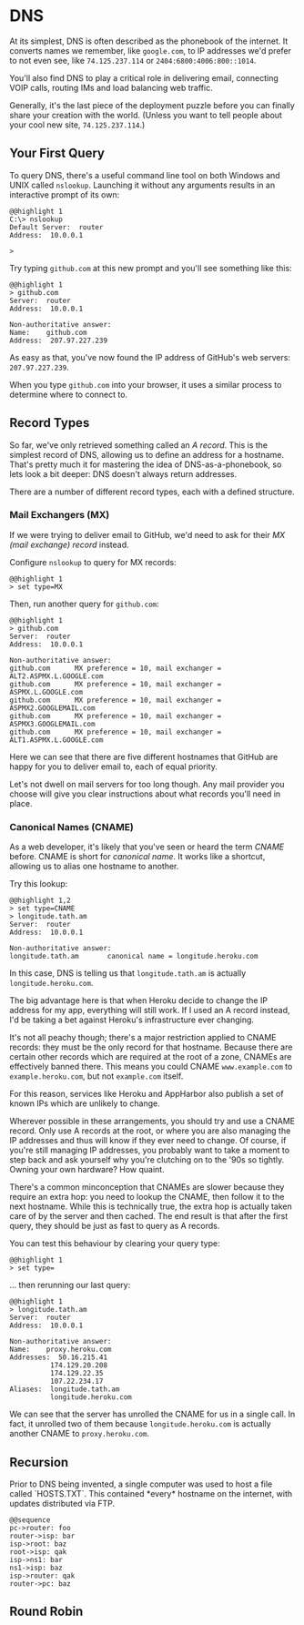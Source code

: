 # DNS

At its simplest, DNS is often described as the phonebook of the internet. It converts names we remember, like `google.com`, to IP addresses we'd prefer to not even see, like `74.125.237.114` or `2404:6800:4006:800::1014`.

You'll also find DNS to play a critical role in delivering email, connecting VOIP calls, routing IMs and load balancing web traffic.

Generally, it's the last piece of the deployment puzzle before you can finally share your creation with the world. (Unless you want to tell people about your cool new site, `74.125.237.114`.)

## Your First Query

To query DNS, there's a useful command line tool on both Windows and UNIX called `nslookup`. Launching it without any arguments results in an interactive prompt of its own:

    @@highlight 1
    C:\> nslookup
    Default Server:  router
    Address:  10.0.0.1
    
    >

Try typing `github.com` at this new prompt and you'll see something like this:

    @@highlight 1
    > github.com
    Server:  router
    Address:  10.0.0.1
    
    Non-authoritative answer:
    Name:    github.com
    Address:  207.97.227.239

As easy as that, you've now found the IP address of GitHub's web servers: `207.97.227.239`.

When you type `github.com` into your browser, it uses a similar process to determine where to connect to.

## Record Types

So far, we've only retrieved something called an *A record*. This is the simplest record of DNS, allowing us to define an address for a hostname. That's pretty much it for mastering the idea of DNS-as-a-phonebook, so lets look a bit deeper: DNS doesn't always return addresses.

There are a number of different record types, each with a defined structure.

### Mail Exchangers (MX)

If we were trying to deliver email to GitHub, we'd need to ask for their *MX (mail exchange) record* instead.

Configure `nslookup` to query for MX records:

    @@highlight 1
    > set type=MX

Then, run another query for `github.com`:
    
    @@highlight 1
    > github.com
    Server:  router
    Address:  10.0.0.1
    
    Non-authoritative answer:
    github.com      MX preference = 10, mail exchanger = ALT2.ASPMX.L.GOOGLE.com
    github.com      MX preference = 10, mail exchanger = ASPMX.L.GOOGLE.com
    github.com      MX preference = 10, mail exchanger = ASPMX2.GOOGLEMAIL.com
    github.com      MX preference = 10, mail exchanger = ASPMX3.GOOGLEMAIL.com
    github.com      MX preference = 10, mail exchanger = ALT1.ASPMX.L.GOOGLE.com

Here we can see that there are five different hostnames that GitHub are happy for you to deliver email to, each of equal priority.

Let's not dwell on mail servers for too long though. Any mail provider you choose will give you clear instructions about what records you'll need in place.

### Canonical Names (CNAME)

As a web developer, it's likely that you've seen or heard the term *CNAME* before. CNAME is short for *canonical name*. It works like a shortcut, allowing us to alias one hostname to another.

Try this lookup:

    @@highlight 1,2
    > set type=CNAME
    > longitude.tath.am
    Server:  router
    Address:  10.0.0.1
    
    Non-authoritative answer:
    longitude.tath.am       canonical name = longitude.heroku.com

In this case, DNS is telling us that `longitude.tath.am` is actually `longitude.heroku.com`.

The big advantage here is that when Heroku decide to change the IP address for my app, everything will still work. If I used an A record instead, I'd be taking a bet against Heroku's infrastructure ever changing.

It's not all peachy though; there's a major restriction applied to CNAME records: they must be the only record for that hostname. Because there are certain other records which are required at the root of a zone, CNAMEs are effectively banned there. This means you could CNAME `www.example.com` to `example.heroku.com`, but not `example.com` itself.

For this reason, services like Heroku and AppHarbor also publish a set of known IPs which are unlikely to change.

Wherever possible in these arrangements, you should try and use a CNAME record. Only use A records at the root, or where you are also managing the IP addresses and thus will know if they ever need to change. Of course, if you're still managing IP addresses, you probably want to take a moment to step back and ask yourself why you're clutching on to the '90s so tightly. Owning your own hardware? How quaint.

There's a common minconception that CNAMEs are slower because they require an extra hop: you need to lookup the CNAME, then follow it to the next hostname. While this is technically true, the extra hop is actually taken care of by the server and then cached. The end result is that after the first query, they should be just as fast to query as A records.

You can test this behaviour by clearing your query type:

    @@highlight 1
    > set type=

... then rerunning our last query:

    @@highlight 1
    > longitude.tath.am
    Server:  router
    Address:  10.0.0.1
    
    Non-authoritative answer:
    Name:    proxy.heroku.com
    Addresses:  50.16.215.41
              174.129.20.208
              174.129.22.35
              107.22.234.17
    Aliases:  longitude.tath.am
              longitude.heroku.com

We can see that the server has unrolled the CNAME for us in a single call. In fact, it unrolled two of them because `longitude.heroku.com` is actually another CNAME to `proxy.heroku.com`.

## Recursion

<aside>
Prior to DNS being invented, a single computer was used to host a file called `HOSTS.TXT`. This contained *every* hostname on the internet, with updates distributed via FTP.
</aside>

    @@sequence
    pc->router: foo
    router->isp: bar
    isp->root: baz
    root->isp: qak
    isp->ns1: bar
    ns1->isp: baz
    isp->router: qak
    router->pc: baz

## Round Robin
